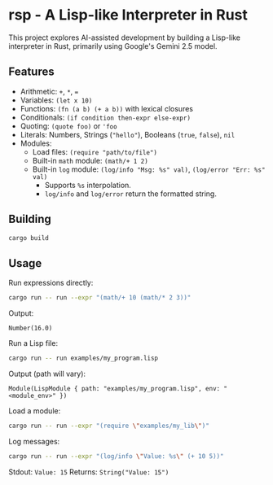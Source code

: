 # rsp - A Lisp-like Interpreter in Rust

This project explores AI-assisted development by building a Lisp-like interpreter in Rust, primarily using Google's Gemini 2.5 model.

## Features

*   Arithmetic: `+`, `*`, `=`
*   Variables: `(let x 10)`
*   Functions: `(fn (a b) (+ a b))` with lexical closures
*   Conditionals: `(if condition then-expr else-expr)`
*   Quoting: `(quote foo)` or `'foo`
*   Literals: Numbers, Strings (`"hello"`), Booleans (`true`, `false`), `nil`
*   Modules:
    *   Load files: `(require "path/to/file")`
    *   Built-in `math` module: `(math/+ 1 2)`
    *   Built-in `log` module: `(log/info "Msg: %s" val)`, `(log/error "Err: %s" val)`
        *   Supports `%s` interpolation.
        *   `log/info` and `log/error` return the formatted string.

## Building

```bash
cargo build
```

## Usage

Run expressions directly:
```bash
cargo run -- run --expr "(math/+ 10 (math/* 2 3))"
```
Output:
```
Number(16.0)
```

Run a Lisp file:
```bash
cargo run -- run examples/my_program.lisp
```
Output (path will vary):
```
Module(LispModule { path: "examples/my_program.lisp", env: "<module_env>" })
```

Load a module:
```bash
cargo run -- run --expr "(require \"examples/my_lib\")"
```

Log messages:
```bash
cargo run -- run --expr "(log/info \"Value: %s\" (+ 10 5))"
```
Stdout: `Value: 15`
Returns: `String("Value: 15")`
```
